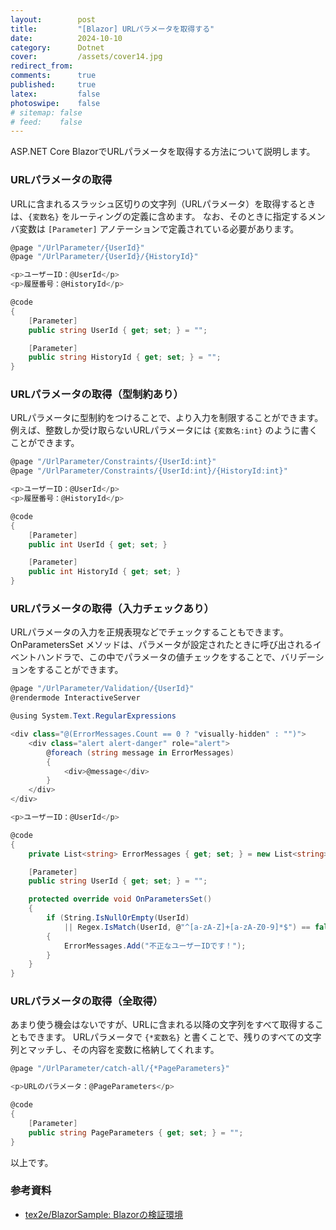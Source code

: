 ```yaml
---
layout:        post
title:         "[Blazor] URLパラメータを取得する"
date:          2024-10-10
category:      Dotnet
cover:         /assets/cover14.jpg
redirect_from:
comments:      true
published:     true
latex:         false
photoswipe:    false
# sitemap: false
# feed:    false
---
```


ASP.NET Core BlazorでURLパラメータを取得する方法について説明します。


### URLパラメータの取得

URLに含まれるスラッシュ区切りの文字列（URLパラメータ）を取得するときは、`{変数名}` をルーティングの定義に含めます。
なお、そのときに指定するメンバ変数は `[Parameter]` アノテーションで定義されている必要があります。

```csharp
@page "/UrlParameter/{UserId}"
@page "/UrlParameter/{UserId}/{HistoryId}"

<p>ユーザーID：@UserId</p>
<p>履歴番号：@HistoryId</p>

@code
{
    [Parameter]
    public string UserId { get; set; } = "";

    [Parameter]
    public string HistoryId { get; set; } = "";
}
```


### URLパラメータの取得（型制約あり）

URLパラメータに型制約をつけることで、より入力を制限することができます。
例えば、整数しか受け取らないURLパラメータには `{変数名:int}` のように書くことができます。

```csharp
@page "/UrlParameter/Constraints/{UserId:int}"
@page "/UrlParameter/Constraints/{UserId:int}/{HistoryId:int}"

<p>ユーザーID：@UserId</p>
<p>履歴番号：@HistoryId</p>

@code
{
    [Parameter]
    public int UserId { get; set; }

    [Parameter]
    public int HistoryId { get; set; }
}
```


### URLパラメータの取得（入力チェックあり）

URLパラメータの入力を正規表現などでチェックすることもできます。
OnParametersSet メソッドは、パラメータが設定されたときに呼び出されるイベントハンドラで、この中でパラメータの値チェックをすることで、バリデーションをすることができます。

```csharp
@page "/UrlParameter/Validation/{UserId}"
@rendermode InteractiveServer

@using System.Text.RegularExpressions

<div class="@(ErrorMessages.Count == 0 ? "visually-hidden" : "")">
    <div class="alert alert-danger" role="alert">
        @foreach (string message in ErrorMessages)
        {
            <div>@message</div>
        }
    </div>
</div>

<p>ユーザーID：@UserId</p>

@code
{
    private List<string> ErrorMessages { get; set; } = new List<string>();

    [Parameter]
    public string UserId { get; set; } = "";

    protected override void OnParametersSet()
    {
        if (String.IsNullOrEmpty(UserId)
            || Regex.IsMatch(UserId, @"^[a-zA-Z]+[a-zA-Z0-9]*$") == false)
        {
            ErrorMessages.Add("不正なユーザーIDです！");
        }
    }
}
```


### URLパラメータの取得（全取得）

あまり使う機会はないですが、URLに含まれる以降の文字列をすべて取得することもできます。
URLパラメータで `{*変数名}` と書くことで、残りのすべての文字列とマッチし、その内容を変数に格納してくれます。

```csharp
@page "/UrlParameter/catch-all/{*PageParameters}"

<p>URLのパラメータ：@PageParameters</p>

@code
{
    [Parameter]
    public string PageParameters { get; set; } = "";
}
```


以上です。


### 参考資料

- [tex2e/BlazorSample: Blazorの検証環境](https://github.com/tex2e/BlazorSample)
